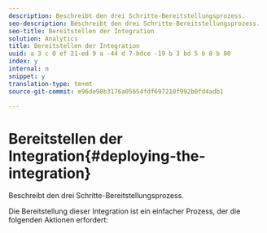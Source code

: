 ```yaml
---
description: Beschreibt den drei Schritte-Bereitstellungsprozess.
seo-description: Beschreibt den drei Schritte-Bereitstellungsprozess.
seo-title: Bereitstellen der Integration
solution: Analytics
title: Bereitstellen der Integration
uuid: a 3 c 0 ef 21-ed 9 a -44 d 7-bdce -19 b 3 bd 5 b 8 b 80
index: y
internal: n
snippet: y
translation-type: tm+mt
source-git-commit: e96de98b3176a05654fdf697210f992b0fd4adb1

---
```



# Bereitstellen der Integration{#deploying-the-integration}

Beschreibt den drei Schritte-Bereitstellungsprozess.

Die Bereitstellung dieser Integration ist ein einfacher Prozess, der die folgenden Aktionen erfordert:
